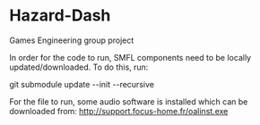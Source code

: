 # Hazard-Dash
Games Engineering group project



In order for the code to run, SMFL components need to be locally updated/downloaded. To do this, run:

git submodule update --init --recursive

For the file to run, some audio software is installed which can be downloaded from:
http://support.focus-home.fr/oalinst.exe
